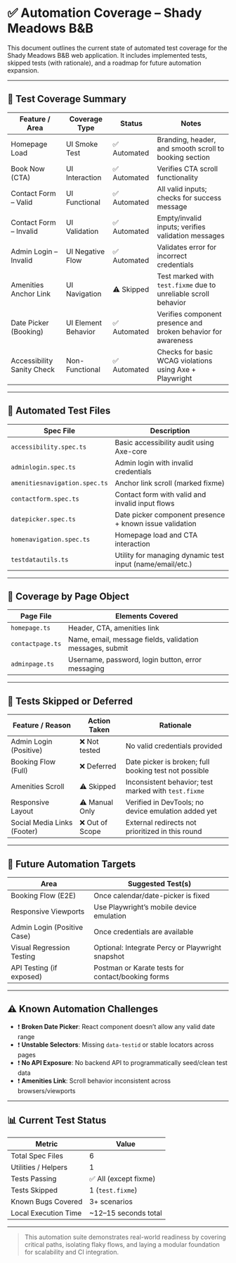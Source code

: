 # ✅ Automation Coverage – Shady Meadows B&B

This document outlines the current state of automated test coverage for the Shady Meadows B&B web application. It includes implemented tests, skipped tests (with rationale), and a roadmap for future automation expansion.

---

## 🎯 Test Coverage Summary

| Feature / Area            | Coverage Type       | Status       | Notes                                                               |
|---------------------------|---------------------|--------------|---------------------------------------------------------------------|
| Homepage Load             | UI Smoke Test       | ✅ Automated | Branding, header, and smooth scroll to booking section              |
| Book Now (CTA)            | UI Interaction      | ✅ Automated | Verifies CTA scroll functionality                                   |
| Contact Form – Valid      | UI Functional       | ✅ Automated | All valid inputs; checks for success message                        |
| Contact Form – Invalid    | UI Validation       | ✅ Automated | Empty/invalid inputs; verifies validation messages                  |
| Admin Login – Invalid     | UI Negative Flow    | ✅ Automated | Validates error for incorrect credentials                           |
| Amenities Anchor Link     | UI Navigation       | ⚠️ Skipped   | Test marked with `test.fixme` due to unreliable scroll behavior     |
| Date Picker (Booking)     | UI Element Behavior | ✅ Automated | Verifies component presence and broken behavior for awareness       |
| Accessibility Sanity Check| Non-Functional      | ✅ Automated | Checks for basic WCAG violations using Axe + Playwright             |

---

## 📂 Automated Test Files

| Spec File                    | Description                                                |
|------------------------------|------------------------------------------------------------|
| `accessibility.spec.ts`      | Basic accessibility audit using Axe-core                  |
| `adminlogin.spec.ts`         | Admin login with invalid credentials                      |
| `amenitiesnavigation.spec.ts`| Anchor link scroll (marked fixme)                         |
| `contactform.spec.ts`        | Contact form with valid and invalid input flows           |
| `datepicker.spec.ts`         | Date picker component presence + known issue validation   |
| `homenavigation.spec.ts`     | Homepage load and CTA interaction                         |
| `testdatautils.ts`           | Utility for managing dynamic test input (name/email/etc.) |

---

## 🧰 Coverage by Page Object

| Page File           | Elements Covered                                            |
|---------------------|-------------------------------------------------------------|
| `homepage.ts`       | Header, CTA, amenities link                                 |
| `contactpage.ts`    | Name, email, message fields, validation messages, submit    |
| `adminpage.ts`      | Username, password, login button, error messaging           |

---

## 🔁 Tests Skipped or Deferred

| Feature / Reason               | Action Taken            | Rationale                                                        |
|--------------------------------|--------------------------|------------------------------------------------------------------|
| Admin Login (Positive)         | ❌ Not tested            | No valid credentials provided                                    |
| Booking Flow (Full)            | ❌ Deferred              | Date picker is broken; full booking test not possible            |
| Amenities Scroll               | ⚠️ Skipped               | Inconsistent behavior; test marked with `test.fixme`             |
| Responsive Layout              | ⚠️ Manual Only           | Verified in DevTools; no device emulation added yet              |
| Social Media Links (Footer)    | ❌ Out of Scope          | External redirects not prioritized in this round                 |

---

## 🧭 Future Automation Targets

| Area                        | Suggested Test(s)                                   |
|-----------------------------|-----------------------------------------------------|
| Booking Flow (E2E)          | Once calendar/date-picker is fixed                  |
| Responsive Viewports        | Use Playwright’s mobile device emulation           |
| Admin Login (Positive Case) | Once credentials are available                      |
| Visual Regression Testing   | Optional: Integrate Percy or Playwright snapshot    |
| API Testing (if exposed)    | Postman or Karate tests for contact/booking forms   |

---

## ⚠️ Known Automation Challenges

- ❗ **Broken Date Picker**: React component doesn’t allow any valid date range
- ❗ **Unstable Selectors**: Missing `data-testid` or stable locators across pages
- ❗ **No API Exposure**: No backend API to programmatically seed/clean test data
- ❗ **Amenities Link**: Scroll behavior inconsistent across browsers/viewports

---

## 📊 Current Test Status

| Metric                | Value                   |
|-----------------------|-------------------------|
| Total Spec Files      | 6                       |
| Utilities / Helpers   | 1                       |
| Tests Passing         | ✅ All (except fixme)    |
| Tests Skipped         | 1 (`test.fixme`)        |
| Known Bugs Covered    | 3+ scenarios            |
| Local Execution Time  | ~12–15 seconds total    |

---

> This automation suite demonstrates real-world readiness by covering critical paths, isolating flaky flows, and laying a modular foundation for scalability and CI integration.
